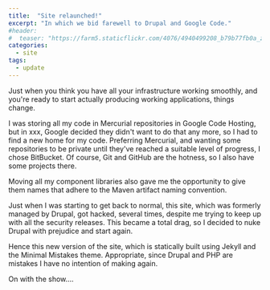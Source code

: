 ```yaml
---
title:  "Site relaunched!"
excerpt: "In which we bid farewell to Drupal and Google Code."
#header:
#  teaser: "https://farm5.staticflickr.com/4076/4940499208_b79b77fb0a_z.jpg"
categories: 
  - site
tags:
  - update
---
```


Just when you think you have all your infrastructure working smoothly,
and you're ready to start actually producing working applications,
things change.

I was storing all my code in Mercurial repositories in Google Code
Hosting, but in xxx, Google decided they didn't want to do that any
more, so I had to find a new home for my code. Preferring Mercurial,
and wanting some repositories to be private until they've reached a
suitable level of progress, I chose BitBucket. Of course, Git and GitHub
are the hotness, so I also have some projects there.

Moving all my component libraries also gave me the opportunity to give
them names that adhere to the Maven artifact naming convention.

Just when I was starting to get back to normal, this site, which was
formerly managed by Drupal, got hacked, several times, despite me
trying to keep up with all the security releases. This became a total
drag, so I decided to nuke Drupal with prejudice and start again.

Hence this new version of the site, which is statically built using
Jekyll and the Minimal Mistakes theme. Appropriate, since Drupal and
PHP are mistakes I have no intention of making again.
 
On with the show.... 
